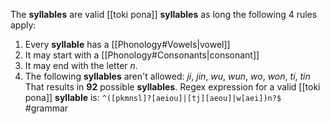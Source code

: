 The **syllables** are valid [[toki pona]] **syllables** as long the following 4 rules apply:
1.  Every **syllable** has a [[Phonology#Vowels|vowel]]
2. It may start with a [[Phonology#Consonants|consonant]]
3. It may end with the letter *n*.
4. The following **syllables** aren't allowed: *ji*, *jin*, *wu*, *wun*, *wo*, *won*, *ti*, *tin*
That results in **92** possible **syllables**. Regex expression for a valid [[toki pona]] **syllable** is:
`^([pkmnsl]?[aeiou]|[tj][aeou]|w[aei])n?$`
#grammar

